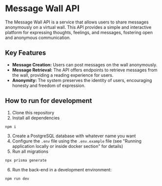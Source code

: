 # Message Wall API

The Message Wall API is a service that allows users to share messages anonymously on a virtual wall. This API provides a simple and interactive platform for expressing thoughts, feelings, and messages, fostering open and anonymous communication.

## Key Features

- **Message Creation:** Users can post messages on the wall anonymously.
- **Message Retrieval:** The API offers endpoints to retrieve messages from the wall, providing a reading experience for users.
- **Anonymity:** The system preserves the identity of users, encouraging honesty and freedom of expression.


## How to run for development

1. Clone this repository
2. Install all dependencies

```bash
npm i
```

3. Create a PostgreSQL database with whatever name you want
4. Configure the `.env` file using the `.env.example` file (see "Running application locally or inside docker section" for details)
5. Run all migrations

```bash
npx prisma generate
```

6. Run the back-end in a development environment:

```bash
npm run dev
```
